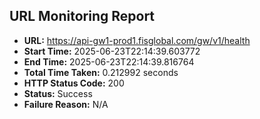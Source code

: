 ## URL Monitoring Report

- **URL:** https://api-gw1-prod1.fisglobal.com/gw/v1/health
- **Start Time:** 2025-06-23T22:14:39.603772
- **End Time:** 2025-06-23T22:14:39.816764
- **Total Time Taken:** 0.212992 seconds
- **HTTP Status Code:** 200
- **Status:** Success
- **Failure Reason:** N/A
